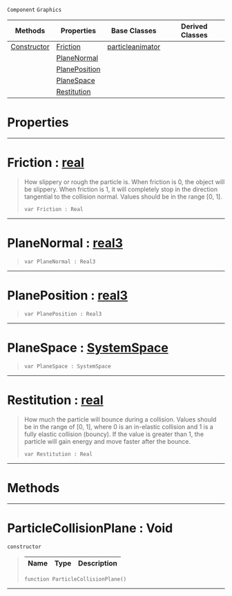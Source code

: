  `Component` `Graphics`



|Methods|Properties|Base Classes|Derived Classes|
|---|---|---|---|
|[ Constructor](particlecollisionplane.md#particlecollisionplane-v)|[ Friction](particlecollisionplane.md#friction-zilch-engine-doc)|[particleanimator](particleanimator.md)| |
| |[ PlaneNormal](particlecollisionplane.md#planenormal-zilch-engine)| | |
| |[ PlanePosition](particlecollisionplane.md#planeposition-zilch-engin)| | |
| |[ PlaneSpace](particlecollisionplane.md#planespace-zilch-engine-d)| | |
| |[ Restitution](particlecollisionplane.md#restitution-zilch-engine)| | |


 #  Properties


---  
 #  Friction : [real](../nada_base_types/real.md)

> How slippery or rough the particle is. When friction is 0, the object will be slippery. When friction is 1, it will completely stop in the direction tangential to the collision normal. Values should be in the range [0, 1].
> ```TS:Nada
> var Friction : Real


---  
 #  PlaneNormal : [real3](../nada_base_types/real3.md)

> 
> ```TS:Nada
> var PlaneNormal : Real3


---  
 #  PlanePosition : [real3](../nada_base_types/real3.md)

> 
> ```TS:Nada
> var PlanePosition : Real3


---  
 #  PlaneSpace : [SystemSpace](../enum_reference.md#systemspace)

> 
> ```TS:Nada
> var PlaneSpace : SystemSpace


---  
 #  Restitution : [real](../nada_base_types/real.md)

> How much the particle will bounce during a collision. Values should be in the range of [0, 1], where 0 is an in-elastic collision and 1 is a fully elastic collision (bouncy). If the value is greater than 1, the particle will gain energy and move faster after the bounce.
> ```TS:Nada
> var Restitution : Real


---  
 #  Methods


---  
 #  ParticleCollisionPlane : Void

 `constructor`

> 
> |Name|Type|Description|
> |---|---|---|
> ```TS:Nada
> function ParticleCollisionPlane()
> ``` 


---  
 

 